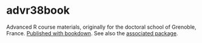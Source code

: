 # advr38book

Advanced R course materials, originally for the doctoral school of Grenoble, France. [Published with bookdown](https://github.com/rstudio/bookdown). See also the [associated package](https://github.com/privefl/advr38pkg).
